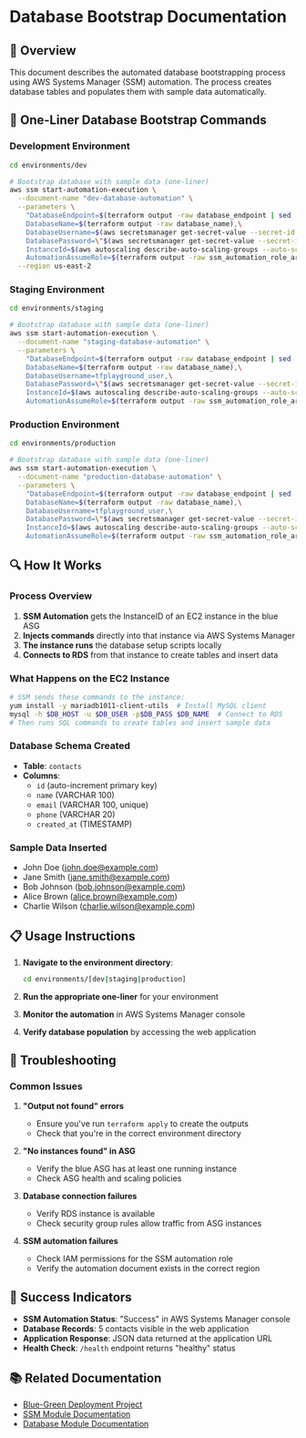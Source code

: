 # Database Bootstrap Documentation

## 🎯 Overview

This document describes the automated database bootstrapping process using AWS Systems Manager (SSM) automation. The process creates database tables and populates them with sample data automatically.

## 🚀 One-Liner Database Bootstrap Commands

### Development Environment

```bash
cd environments/dev

# Bootstrap database with sample data (one-liner)
aws ssm start-automation-execution \
  --document-name "dev-database-automation" \
  --parameters \
    "DatabaseEndpoint=$(terraform output -raw database_endpoint | sed 's/:3306$//'),\
    DatabaseName=$(terraform output -raw database_name),\
    DatabaseUsername=$(aws secretsmanager get-secret-value --secret-id $(terraform output -raw secret_name) --region us-east-2 --query SecretString --output text | jq -r '.username'),\
    DatabasePassword=\"$(aws secretsmanager get-secret-value --secret-id $(terraform output -raw secret_name) --region us-east-2 --query SecretString --output text | jq -r '.password')\",\
    InstanceId=$(aws autoscaling describe-auto-scaling-groups --auto-scaling-group-names $(terraform output -raw blue_asg_name) --region us-east-2 --query 'AutoScalingGroups[0].Instances[0].InstanceId' --output text),\
    AutomationAssumeRole=$(terraform output -raw ssm_automation_role_arn)" \
  --region us-east-2
```

### Staging Environment

```bash
cd environments/staging

# Bootstrap database with sample data (one-liner)
aws ssm start-automation-execution \
  --document-name "staging-database-automation" \
  --parameters \
    "DatabaseEndpoint=$(terraform output -raw database_endpoint | sed 's/:3306$//'),\
    DatabaseName=$(terraform output -raw database_name),\
    DatabaseUsername=tfplayground_user,\
    DatabasePassword=\"$(aws secretsmanager get-secret-value --secret-id /tf-playground/all/db-pword --region us-east-2 --query SecretString --output text)\",\
    InstanceId=$(aws autoscaling describe-auto-scaling-groups --auto-scaling-group-names $(terraform output -raw blue_asg_name) --region us-east-2 --query 'AutoScalingGroups[0].Instances[0].InstanceId' --output text),\
    AutomationAssumeRole=$(terraform output -raw ssm_automation_role_arn)" --region us-east-2
```

### Production Environment

```bash
cd environments/production

# Bootstrap database with sample data (one-liner)
aws ssm start-automation-execution \
  --document-name "production-database-automation" \
  --parameters \
    "DatabaseEndpoint=$(terraform output -raw database_endpoint | sed 's/:3306$//'),\
    DatabaseName=$(terraform output -raw database_name),\
    DatabaseUsername=tfplayground_user,\
    DatabasePassword=\"$(aws secretsmanager get-secret-value --secret-id /tf-playground/all/db-pword --region us-east-2 --query SecretString --output text)\",\
    InstanceId=$(aws autoscaling describe-auto-scaling-groups --auto-scaling-group-names $(terraform output -raw blue_asg_name) --region us-east-2 --query 'AutoScalingGroups[0].Instances[0].InstanceId' --output text),\
    AutomationAssumeRole=$(terraform output -raw ssm_automation_role_arn)" --region us-east-2
```

## 🔍 How It Works

### Process Overview
1. **SSM Automation** gets the InstanceID of an EC2 instance in the blue ASG
2. **Injects commands** directly into that instance via AWS Systems Manager
3. **The instance runs** the database setup scripts locally
4. **Connects to RDS** from that instance to create tables and insert data

### What Happens on the EC2 Instance
```bash
# SSM sends these commands to the instance:
yum install -y mariadb1011-client-utils  # Install MySQL client
mysql -h $DB_HOST -u $DB_USER -p$DB_PASS $DB_NAME  # Connect to RDS
# Then runs SQL commands to create tables and insert sample data
```

### Database Schema Created
- **Table**: `contacts`
- **Columns**: 
  - `id` (auto-increment primary key)
  - `name` (VARCHAR 100)
  - `email` (VARCHAR 100, unique)
  - `phone` (VARCHAR 20)
  - `created_at` (TIMESTAMP)

### Sample Data Inserted
- John Doe (john.doe@example.com)
- Jane Smith (jane.smith@example.com)
- Bob Johnson (bob.johnson@example.com)
- Alice Brown (alice.brown@example.com)
- Charlie Wilson (charlie.wilson@example.com)

## 📋 Usage Instructions

1. **Navigate to the environment directory**:
   ```bash
   cd environments/[dev|staging|production]
   ```

2. **Run the appropriate one-liner** for your environment

3. **Monitor the automation** in AWS Systems Manager console

4. **Verify database population** by accessing the web application

## 🔧 Troubleshooting

### Common Issues

1. **"Output not found" errors**
   - Ensure you've run `terraform apply` to create the outputs
   - Check that you're in the correct environment directory

2. **"No instances found" in ASG**
   - Verify the blue ASG has at least one running instance
   - Check ASG health and scaling policies

3. **Database connection failures**
   - Verify RDS instance is available
   - Check security group rules allow traffic from ASG instances

4. **SSM automation failures**
   - Check IAM permissions for the SSM automation role
   - Verify the automation document exists in the correct region

## 🎯 Success Indicators

- **SSM Automation Status**: "Success" in AWS Systems Manager console
- **Database Records**: 5 contacts visible in the web application
- **Application Response**: JSON data returned at the application URL
- **Health Check**: `/health` endpoint returns "healthy" status

## 📚 Related Documentation

- [Blue-Green Deployment Project](../docs/blue-green-deployment-project.md)
- [SSM Module Documentation](../../modules/ssm/README.md)
- [Database Module Documentation](../../modules/database/README.md)
